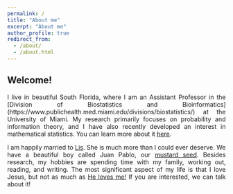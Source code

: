 ```yaml
---
permalink: /
title: "About me"
excerpt: "About me"
author_profile: true
redirect_from: 
  - /about/
  - /about.html
---
```


## Welcome!

<p align="justify">I live in beautiful South Florida, where I am an Assistant Professor in the [Division of Biostatistics and Bioinformatics](https://www.publichealth.med.miami.edu/divisions/biostatistics/) at the University of Miami. My research primarily focuses on probability and information theory, and I have also recently developed an interest in mathematical statistics. You can learn more about it <a href="https://danielandresgp.github.io/research/">here</a>.</p>

<p align="justify">I am happily married to <a href="https://www.instagram.com/lisettesarrias/">Lis</a>. She is much more than I could ever deserve. We have a beautiful boy called Juan Pablo, our <a href="https://www.biblegateway.com/passage/?search=Mateo+13%3A31-32&version=NIV">mustard seed</a>. Besides research, my hobbies are spending time with my family, working out, reading, and writing. The most significant aspect of my life is that I love Jesus, but not as much as <a href="https://www.biblegateway.com/passage/?search=John%203%3A16&version=NIV">He loves me!</a> If you are interested, we can talk about it!</p>
